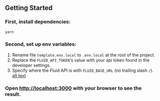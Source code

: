 ## Getting Started

### First, install dependencies:

```bash
yarn
```

### Second, set up env variables:

1. Rename file `template.env.local` to `.env.local` at the root of the project.
2. Replace the `FLUID_API_TOKEN`'s value with your api token found in the developer settings.
3. Specify where the Fluid API is with `FLUID_BASE_URL` (no trailing slash `/`).
   [alt text](https://github.com/fluid-commerce/fluid-template/blob/master/public/images/readme1.png?raw=true)

### Open [http://localhost:3000](http://localhost:3000) with your browser to see the result.
